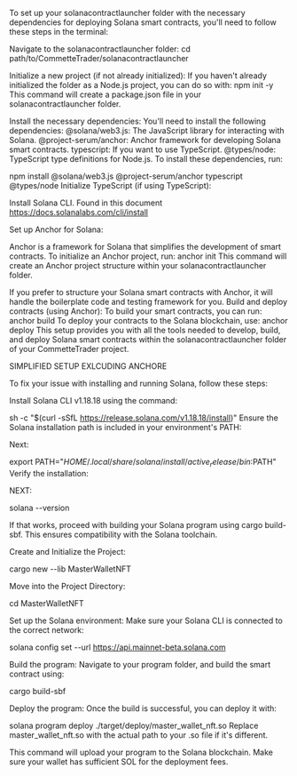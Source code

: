 To set up your solanacontractlauncher folder with the necessary dependencies for deploying Solana smart contracts, you'll need to follow these steps in the terminal:

Navigate to the solanacontractlauncher folder:
cd path/to/CommetteTrader/solanacontractlauncher

Initialize a new project (if not already initialized):
If you haven't already initialized the folder as a Node.js project, you can do so with:
npm init -y
This command will create a package.json file in your solanacontractlauncher folder.

Install the necessary dependencies:
You'll need to install the following dependencies:
@solana/web3.js: The JavaScript library for interacting with Solana.
@project-serum/anchor: Anchor framework for developing Solana smart contracts.
typescript: If you want to use TypeScript.
@types/node: TypeScript type definitions for Node.js.
To install these dependencies, run:

npm install @solana/web3.js @project-serum/anchor typescript @types/node
Initialize TypeScript (if using TypeScript):

Install Solana CLI. Found in this document https://docs.solanalabs.com/cli/install

Set up Anchor for Solana:

Anchor is a framework for Solana that simplifies the development of smart contracts. To initialize an Anchor project, run:
anchor init
This command will create an Anchor project structure within your solanacontractlauncher folder.

If you prefer to structure your Solana smart contracts with Anchor, it will handle the boilerplate code and testing framework for you.
Build and deploy contracts (using Anchor):
To build your smart contracts, you can run:
anchor build
To deploy your contracts to the Solana blockchain, use:
anchor deploy
This setup provides you with all the tools needed to develop, build, and deploy Solana smart contracts within the solanacontractlauncher folder of your CommetteTrader project.


SIMPLIFIED SETUP EXLCUDING ANCHORE

To fix your issue with installing and running Solana, follow these steps:

Install Solana CLI v1.18.18 using the command:

sh -c "$(curl -sSfL https://release.solana.com/v1.18.18/install)"
Ensure the Solana installation path is included in your environment's PATH:

Next:

export PATH="$HOME/.local/share/solana/install/active_release/bin:$PATH"
Verify the installation:

NEXT:

solana --version


If that works, proceed with building your Solana program using cargo build-sbf. This ensures compatibility with the Solana toolchain.

Create and Initialize the Project:

cargo new --lib MasterWalletNFT

Move into the Project Directory:

cd MasterWalletNFT

Set up the Solana environment: Make sure your Solana CLI is connected to the correct network:

solana config set --url https://api.mainnet-beta.solana.com

Build the program: Navigate to your program folder, and build the smart contract using:

cargo build-sbf


Deploy the program: Once the build is successful, you can deploy it with:

solana program deploy ./target/deploy/master_wallet_nft.so
Replace master_wallet_nft.so with the actual path to your .so file if it's different.

This command will upload your program to the Solana blockchain. Make sure your wallet has sufficient SOL for the deployment fees.



